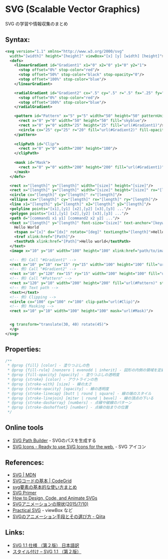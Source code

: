 # SVG (Scalable Vector Graphics)
SVG の学習や情報収集のまとめ

## Syntax:

```xml
<svg version="1.1" xmlns="http://www.w3.org/2000/svg" 
  width="[width]" height="[height]" viewBox="[x] [y] [width] [height]">
  <defs>
    <linearGradient id="Gradient1" x1="0" x2="0" y1="0" y2="1">
      <stop offset="0%" stop-color="red"/>
      <stop offset="50%" stop-color="black" stop-opacity="0"/>
      <stop offset="100%" stop-color="blue"/>
    </linearGradient>

    <radialGradient id="Gradient2" cx=".5" cy=".5" r=".5" fx=".25" fy=".25" spreadMethod="repeat" gradientUnits="">
      <stop offset="0%" stop-color="red"/>
      <stop offset="100%" stop-color="blue"/>
    </radialGradient>

    <pattern id="Pattern" x="5" y="5" width="50" height="50" patternUnits="userSpaceOnUse" patternContentUnits="userSpaceOnUse">
      <rect x="0" y="0" width="50" height="50" fill="skyblue"/>
      <rect x="0" y="0" width="25" height="25" fill="url(#Gradient1)"/>
      <circle cx="25" cy="25" r="20" fill="url(#Gradient2)" fill-opacity=".5"/>
    </pattern>
    
    <clipPath id="Clip">
      <rect x="0" y="0" width="200" height="100"/>
    </clipPath>
    
    <mask id="Mask">
      <rect x="0" y="0" width="200" height="200" fill="url(#Gradient1)"/>
    </mask>
  </defs>

  <rect x="[length]" y="[length]" width="[size]" height="[size]"/>
  <rect x="[length]" y="[length]" width="[size]" height="[size]" rx="[length]" ry="[length]"/>
  <circle cx="[length]" cy="[length]" r="[length]"/>
  <ellipse cx="[length]" cy="[length]" rx="[length]" ry="[length]"/>
  <line x1="[length]" y1="[length]" x2="[length]" y2="[length]"/>
  <polyline points="[x1],[y1] [x2],[y2] [x3],[y3] ..."/>
  <polygon points="[x1],[y1] [x2],[y2] [x3],[y3] ..."/>
  <path d="[command1 x1 y1] [command2 x2 y2] ..."/>
  <text x="[length]" y="[length]" font-size="[size]" text-anchor="[keyword]" fill="[color]">
    Hello World
    <tspan x="[x]" dx="[dx]" rotate="[deg]" textLength="[length]">Hello</tspan> World
    <tref xlink:href="[Path]"/>
    <textPath xlink:href="[Path]">Hello world</textPath>
  </text>
  <image x="10" y="10" width="100" height="100" xlink:href="path/to/image">

  <!-- 例) Call "#Gradient1" -->
  <rect x="10" y="10" rx="15" ry="15" width="100" height="100" fill="url(#Gradient1)"/>
  <!-- 例) Call "#Gradient2" -->
  <rect x="10" y="120" rx="15" ry="15" width="100" height="100" fill="url(#Gradient2)"/>
  <!-- 例) Call "#Pattern" -->
  <rect x="120" y="10" width="200" height="200" fill="url(#Pattern)" stroke="black"/>
  <!-- 例) Text path -->
  <text></text>
  <!-- 例) Clipping -->
  <circle cx="100" cy="100" r="100" clip-path="url(#Clip)"/>
  <!-- 例) Masking -->
  <rect x="10" y="10" width="100" height="100" mask="url(#Mask)"/>


  <g transform="translate(30, 40) rotate(45)">
  </g>
</svg>
```

## Properties:

```css
/**
 * @prop {fill} [color] - 塗りつぶしの色
 * @prop {fill-rule} [nonzero | evenodd | inherit] - 図形の内側の領域を定義する
 * @prop {fill-opacity} [opacity] - 塗りつぶしの透明度
 * @prop {stroke} [color] - アウトラインの色
 * @prop {stroke-with} [size] - 線の太さ
 * @prop {stroke-opacity} [opacity] - 線の透明度
 * @prop {stroke-linecap} [butt | round | square] - 線の端のスタイル
 * @prop {stroke-linejoin} [miter | round | bevel] - 線の頂点の下いる
 * @prop {stroke-dasharray} [numbers] - 点線や破線のパターン
 * @prop {stroke-dashoffset} [number] - 点線の始まりの位置
 */
```

## Online tools
- [SVG Path Builder](http://anthonydugois.com/svg-path-builder/) - SVGのパスを生成する
- [SVG Icons - Ready to use SVG Icons for the web.](http://svgicons.sparkk.fr/) - SVG アイコン

## References:
- [SVG | MDN](https://developer.mozilla.org/ja/docs/Web/SVG)
- [SVGコードの基本 | CodeGrid](https://app.codegrid.net/entry/svg-basic)
- [svg要素の基本的な使い方まとめ](http://www.h2.dion.ne.jp/~defghi/svgMemo/svgMemo.htm)
- [SVG Primer](http://www.w3.org/Graphics/SVG/IG/resources/svgprimer.html)
- [How to Design, Code, and Animate SVGs](http://surbhioberoi.com/a-complete-guide-to-svg/)
- [SVGアニメーションの現状(2015/7/10)](http://postd.cc/the-state-of-svg-animation/)
- [Practical SVG](http://alistapart.com/article/practical-svg) - viewBox など
- [SVGのアニメーション手段とその選び方 - Qiita](http://qiita.com/tanishi/items/7c0ada1877804d22a138)

## Links: 
- [SVG 1.1 仕様 （第２版） 日本語訳](http://www.hcn.zaq.ne.jp/___/SVG11-2nd/index.html)
- [スタイル付け – SVG 1.1 （第２版）](http://www.hcn.zaq.ne.jp/___/SVG11-2nd/styling.html)
